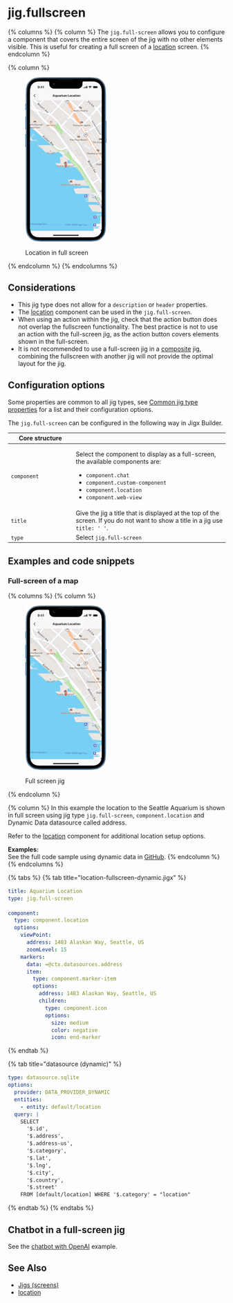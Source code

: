 # jig.fullscreen

{% columns %}
{% column %}
The `jig.full-screen` allows you to configure a component that covers the entire screen of the jig with no other elements visible. This is useful for creating a full screen of a [location](../Components/location.md) screen.&#x20;
{% endcolumn %}

{% column %}
<figure><img src="../../.gitbook/assets/jig.fullscreen.png" alt="Location in full screen" width="188"><figcaption><p>Location in full screen</p></figcaption></figure>
{% endcolumn %}
{% endcolumns %}

## Considerations

* This jig type does not allow for a `description` or `header` properties.
* The [location](../Components/location.md) component can be used in the `jig.full-screen`.
* When using an action within the jig, check that the action button does not overlap the fullscreen functionality. The best practice is not to use an action with the full-screen jig, as the action button covers elements shown in the full-screen.
* It is not recommended to use a full-screen jig in a [composite](jig_composite.md) jig, combining the fullscreen with another jig will not provide the optimal layout for the jig.

## Configuration options

Some properties are common to all jig types, see [Common jig type properties](jig_fullscreen.md) for a list and their configuration options.

The `jig.full-screen` can be configured in the following way in Jigx Builder.

<table><thead><tr><th width="135.89453125">Core structure</th><th></th></tr></thead><tbody><tr><td><code>component</code></td><td><p>Select the component to display as a full-screen, the available components are:</p><ul><li><code>component.chat</code></li><li><code>component.custom-component</code></li><li><code>component.location</code></li><li><code>component.web-view</code></li></ul></td></tr><tr><td><code>title</code></td><td>Give the jig a title that is displayed at the top of the screen. If you do not want to show a title in a jig use <code>title: ' '</code>.</td></tr><tr><td><code>type</code></td><td>Select <code>jig.full-screen</code></td></tr></tbody></table>

## Examples and code snippets

### Full-screen of a map

{% columns %}
{% column %}
<figure><img src="../../.gitbook/assets/jig.fullscreen.png" alt="Full screen jig" width="188"><figcaption><p>Full screen jig</p></figcaption></figure>
{% endcolumn %}

{% column %}
In this example the location to the Seattle Aquarium is shown in full screen using jig type `jig.full-screen`, `component.location` and Dynamic Data datasource called address.

Refer to the [location](../Components/location.md) component for additional location setup options.

**Examples:**\
&#x20;See the full code sample using dynamic data in [GitHub](https://github.com/jigx-com/jigx-samples/blob/main/quickstart/jigx-samples/jigs/jig-types/jig-fullscreen/fullscreen-location-dd.jigx).
{% endcolumn %}
{% endcolumns %}

{% tabs %}
{% tab title="location-fullscreen-dynamic.jigx" %}
```yaml
title: Aquarium Location
type: jig.full-screen

component:
  type: component.location
  options:
    viewPoint:
      address: 1483 Alaskan Way, Seattle, US
      zoomLevel: 15
    markers:
      data: =@ctx.datasources.address
      item:
        type: component.marker-item
        options:
          address: 1483 Alaskan Way, Seattle, US
          children:
            type: component.icon
            options:
              size: medium
              color: negative
              icon: end-marker
```
{% endtab %}

{% tab title="datasource (dynamic)" %}
```yaml
type: datasource.sqlite
options:
  provider: DATA_PROVIDER_DYNAMIC
  entities:
    - entity: default/location
  query: |
    SELECT
      '$.id',
      '$.address',
      '$.address-us',
      '$.category',  
      '$.lat',
      '$.lng',
      '$.city',
      '$.country',
      '$.street'
    FROM [default/location] WHERE '$.category' = "location"
```
{% endtab %}
{% endtabs %}

## Chatbot in a full-screen jig

See the [chatbot with OpenAI](../Components/chat.md) example.

## See Also

* [Jigs (screens)](https://docs.jigx.com/jigs-screens)
* [location](../Components/location.md)
